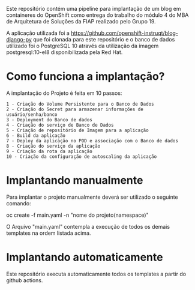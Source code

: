 Este repositório contém uma pipeline para implantação de um blog em containeres do OpenShift como entrega do trabalho do módulo 4 do MBA de Arquitetura de Soluções da FIAP realizado pelo Grupo 19.

A aplicação utilizada foi a https://github.com/openshift-instruqt/blog-django-py que foi clonada para este repositório e o banco de dados utilizado foi o PostgreSQL 10 através da utilização da imagem postgresql:10-el8 disponibilizada pela Red Hat.

# Como funciona a implantação?

A implantação do Projeto é feita em 10 passos:

```
1 - Criação do Volume Persistente para o Banco de Dados
2 - Criação do Secret para armazenar informações de usuário/senha/banco
3 - Deployment do Banco de dados
4 - Criação do serviço de Banco de Dados
5 - Criação de repositório de Imagem para a aplicação
6 - Build da aplicação
7 - Deploy da aplicação no POD e associação com o Banco de dados
8 - Criação do serviço da aplicação
9 - Criação da rota da aplicação
10 - Criação da configuração de autoscaling da aplicação

```

# Implantando manualmente

Para implantar o projeto manualmente deverá ser utilizado o seguinte comando:

oc create -f main.yaml -n "nome do projeto(namespace)"

O Arquivo "main.yaml" contempla a execução de todos os demais templates na ordem listada acima.

# Implantando automaticamente

Este repositório executa automaticamente todos os templates a partir do github actions.
